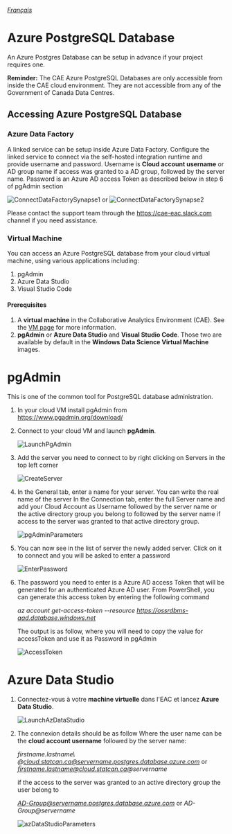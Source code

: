 _[Français](../../fr)_
# Azure PostgreSQL Database
An Azure Postgres Database can be setup in advance if your project requires one.

**Reminder:** The CAE Azure PostgreSQL Databases are only accessible from inside the CAE cloud environment. They are not accessible from any of the Government of Canada Data Centres.

## Accessing Azure PostgreSQL Database


### Azure Data Factory
A linked service can be setup inside Azure Data Factory. Configure the linked service to connect via the self-hosted integration runtime and provide username and password.
Username is **Cloud account username** or AD group name if access was granted to a AD group, followed by the server name.
Password is an Azure AD access Token as described below in step 6 of pgAdmin section

![ConnectDataFactorySynapse1](images/PgSql_08.png)
or
![ConnectDataFactorySynapse2](images/PgSql_09.png)

Please contact the support team through the https://cae-eac.slack.com channel if you need assistance.


### Virtual Machine

You can access an Azure PostgreSQL database from your cloud virtual machine, using various applications including:
1. pgAdmin 
2. Azure Data Studio 
3. Visual Studio Code

#### Prerequisites
1.	A **virtual machine** in the Collaborative Analytics Environment (CAE). See the [VM page](VirtualMachines.md) for more information.
2.  **pgAdmin** or **Azure Data Studio** and **Visual Studio Code**. Those two are available by default in the **Windows Data Science Virtual Machine** images.  


# pgAdmin
This is one of the common tool for PostgreSQL database administration.

1. In your cloud VM install pgAdmin from https://www.pgadmin.org/download/

2. Connect to your cloud VM and launch **pgAdmin**.

   ![LaunchPgAdmin](images/PgSql_01.png)

3. Add the server you need to connect to by right clicking on Servers in the top left corner

   ![CreateServer](images/PgSql_02.png)

4. In the General tab, enter a name for your server. You can write the real name of the server
   In the Connection tab, enter the full Server name and add your Cloud Account  as Username followed by the server name
   or the active directory group you belong to followed by the server name if access to the server was granted to that active directory group.

   ![pgAdminParameters](images/PgSql_03.png)

5. You can now see in the list of server the newly added server. 
   Click on it to connect and you will be asked to enter a password

   ![EnterPassword](images/PgSql_04.png)

6. The password you need to enter is a Azure AD access Token that will be generated for an authenticated Azure AD user. 
   From PowerShell, you can generate this access token by entering the following command

   *az account get-access-token --resource https://ossrdbms-aad.database.windows.net*

   The output is as follow, where you will need to copy the value for accessToken and use it as Password in  pgAdmin

   ![AccessToken](images/PgSql_05.png)

# Azure Data Studio

1. Connectez-vous à votre **machine virtuelle** dans l'EAC et lancez **Azure Data Studio**. 

   ![LaunchAzDataStudio](images/PgSql_06.png)

2. The connexion details should be as follow
   Where the user name can be the **cloud account username** followed by the server name:

   *firstname.lastname\ @cloud.statcan.ca@servername.postgres.database.azure.com*
   or
   *firstname.lastname@cloud.statcan.ca@servername*
 
   if the access to the server was granted to an active directory group the user belong to

   *AD-Group@servername.postgres.database.azure.com*
   or
   *AD-Group@servername*

   ![azDataStudioParameters](images/PgSql_07.png)
